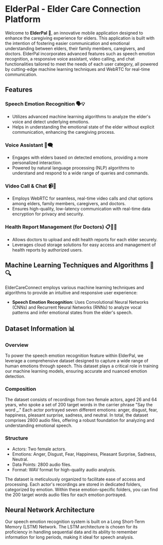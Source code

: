 <h1>ElderPal - Elder Care Connection Platform</h1>

<p>Welcome to <strong>ElderPal</strong> 🌟, an innovative mobile application designed to enhance the caregiving experience for elders. This application is built with the intention of fostering easier communication and emotional understanding between elders, their family members, caregivers, and doctors. ElderPal incorporates advanced features such as speech emotion recognition, a responsive voice assistant, video calling, and chat functionalities tailored to meet the needs of each user category, all powered by cutting-edge machine learning techniques and WebRTC for real-time communication.</p>

<h2>Features</h2>

<h3>Speech Emotion Recognition 🗣️💡</h3>
<ul>
  <li>Utilizes advanced machine learning algorithms to analyze the elder's voice and detect underlying emotions.</li>
  <li>Helps in understanding the emotional state of the elder without explicit communication, enhancing the caregiving process.</li>
</ul>

<h3>Voice Assistant 🤖🗨️</h3>
<ul>
  <li>Engages with elders based on detected emotions, providing a more personalized interaction.</li>
  <li>Powered by natural language processing (NLP) algorithms to understand and respond to a wide range of queries and commands.</li>
</ul>

<h3>Video Call & Chat 📹💬</h3>
<ul>
  <li>Employs WebRTC for seamless, real-time video calls and chat options among elders, family members, caregivers, and doctors.</li>
  <li>Ensures high-quality, low-latency communication with real-time data encryption for privacy and security.</li>
</ul>

<h3>Health Report Management (for Doctors) 📋👨‍⚕️</h3>
<ul>
  <li>Allows doctors to upload and edit health reports for each elder securely.</li>
  <li>Leverages cloud storage solutions for easy access and management of health reports by authorized users.</li>
</ul>

<h2>Machine Learning Techniques and Algorithms 🧠🔍</h2>
<p>ElderCareConnect employs various machine learning techniques and algorithms to provide an intuitive and responsive user experience:</p>
<ul>
  <li><strong>Speech Emotion Recognition:</strong> Uses Convolutional Neural Networks (CNNs) and Recurrent Neural Networks (RNNs) to analyze vocal patterns and infer emotional states from the elder's speech.</li>
</ul>

<h2>Dataset Information 📊</h2>
<h3>Overview</h3>
<p>To power the speech emotion recognition feature within ElderPal, we leverage a comprehensive dataset designed to capture a wide range of human emotions through speech. This dataset plays a critical role in training our machine learning models, ensuring accurate and nuanced emotion detection.</p>

<h3>Composition</h3>
<p>The dataset consists of recordings from two female actors, aged 26 and 64 years, who spoke a set of 200 target words in the carrier phrase "Say the word _." Each actor portrayed seven different emotions: anger, disgust, fear, happiness, pleasant surprise, sadness, and neutral. In total, the dataset comprises 2800 audio files, offering a robust foundation for analyzing and understanding emotional speech.</p>

<h3>Structure</h3>
<ul>
  <li>Actors: Two female actors.</li>
  <li>Emotions: Anger, Disgust, Fear, Happiness, Pleasant Surprise, Sadness, Neutral.</li>
  <li>Data Points: 2800 audio files.</li>
  <li>Format: WAV format for high-quality audio analysis.</li>
</ul>
<p>The dataset is meticulously organized to facilitate ease of access and processing. Each actor's recordings are stored in dedicated folders, categorized by emotion. Within these emotion-specific folders, you can find the 200 target words audio files for each emotion portrayed.</p>

<h2>Neural Network Architecture</h2>
<p>Our speech emotion recognition system is built on a Long Short-Term Memory (LSTM) Network. The LSTM architecture is chosen for its proficiency in handling sequential data and its ability to remember information for long periods, making it ideal for speech analysis.</p>
